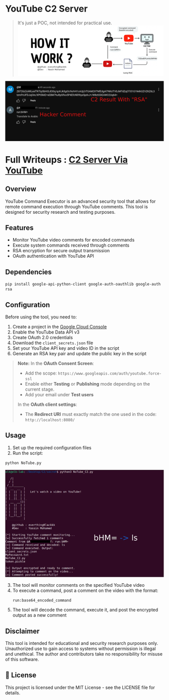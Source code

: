 # YouTube C2 Server
> It's just a POC, not intended for practical use.
![ph2](https://github.com/everythingBlackkk/Youtube_C2/blob/main/Media/End.png?raw=true)

![ph1](https://github.com/everythingBlackkk/Youtube_C2/blob/main/Media/C2222.png?raw=true)

# Full Writeups : [C2 Server Via YouTube](https://medium.com/@snpxblack2006/c2-server-via-youtube-0564f023bc3e)
## Overview

YouTube Command Executor is an advanced security tool that allows for remote command execution through YouTube comments. This tool is designed for security research and testing purposes.

## Features

- Monitor YouTube video comments for encoded commands
- Execute system commands received through comments
- RSA encryption for secure output transmission
- OAuth authentication with YouTube API

## Dependencies

```
pip install google-api-python-client google-auth-oauthlib google-auth rsa
```

## Configuration

Before using the tool, you need to:

1. Create a project in the [Google Cloud Console](https://console.cloud.google.com/)
2. Enable the YouTube Data API v3
3. Create OAuth 2.0 credentials
4. Download the `client_secrets.json` file
5. Set your YouTube API key and video ID in the script
6. Generate an RSA key pair and update the public key in the script

> **Note:** In the **OAuth Consent Screen**:
> 
> - Add the scope: `https://www.googleapis.com/auth/youtube.force-ssl`
> - Enable either **Testing** or **Publishing** mode depending on the current stage.
> - Add your email under **Test users**
> 
> In the **OAuth client settings**:
> 
> - The **Redirect URI** must exactly match the one used in the code:  
>   `http://localhost:8080/`


## Usage

1. Set up the required configuration files
2. Run the script:

```bash
python NoTube.py
```

![ph3](https://github.com/everythingBlackkk/Youtube_C2/blob/main/Media/C1.png?raw=true)



3. The tool will monitor comments on the specified YouTube video
4. To execute a command, post a comment on the video with the format:
   ```
   run:base64_encoded_command
   ```
5. The tool will decode the command, execute it, and post the encrypted output as a new comment

##  Disclaimer

This tool is intended for educational and security research purposes only. Unauthorized use to gain access to systems without permission is illegal and unethical. The author and contributors take no responsibility for misuse of this software.

## 📄 License

This project is licensed under the MIT License - see the LICENSE file for details.
